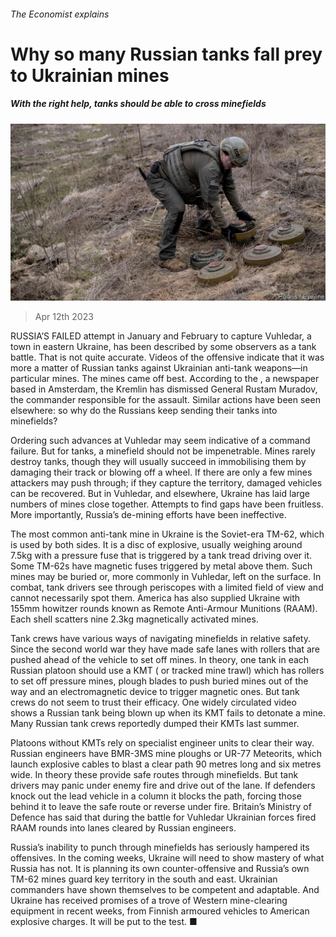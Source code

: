 ###### The Economist explains

# Why so many Russian tanks fall prey to Ukrainian mines 

##### With the right help, tanks should be able to cross minefields 

![image](images/20230415_BLP501.jpg) 

> Apr 12th 2023 

RUSSIA’S FAILED attempt in January and February to capture Vuhledar, a town in eastern Ukraine, has been described by some observers as a tank battle. That is not quite accurate. Videos of the offensive indicate that it was more a matter of Russian tanks against Ukrainian anti-tank weapons—in particular mines. The mines came off best. According to the , a newspaper based in Amsterdam, the Kremlin has dismissed General Rustam Muradov, the commander responsible for the assault. Similar actions have been seen elsewhere: so why do the Russians keep sending their tanks into minefields? 

Ordering such advances at Vuhledar may seem indicative of a command failure. But for tanks, a minefield should not be impenetrable. Mines rarely destroy tanks, though they will usually succeed in immobilising them by damaging their track or blowing off a wheel. If there are only a few mines attackers may push through; if they capture the territory, damaged vehicles can be recovered. But in Vuhledar, and elsewhere, Ukraine has laid large numbers of mines close together. Attempts to find gaps have been fruitless. More importantly, Russia’s de-mining efforts have been ineffective.

The most common anti-tank mine in Ukraine is the Soviet-era TM-62, which is used by both sides. It is a disc of explosive, usually weighing around 7.5kg with a pressure fuse that is triggered by a tank tread driving over it. Some TM-62s have magnetic fuses triggered by metal above them. Such mines may be buried or, more commonly in Vuhledar, left on the surface. In combat, tank drivers see through periscopes with a limited field of view and cannot necessarily spot them. America has also supplied Ukraine with 155mm howitzer rounds known as Remote Anti-Armour Munitions (RAAM). Each shell scatters nine 2.3kg magnetically activated mines. 

Tank crews have various ways of navigating minefields in relative safety. Since the second world war they have made safe lanes with rollers that are pushed ahead of the vehicle to set off mines. In theory, one tank in each Russian platoon should use a KMT ( or tracked mine trawl) which has rollers to set off pressure mines, plough blades to push buried mines out of the way and an electromagnetic device to trigger magnetic ones. But tank crews do not seem to trust their efficacy. One widely circulated video shows a Russian tank being blown up when its KMT fails to detonate a mine. Many Russian tank crews reportedly dumped their KMTs last summer. 

Platoons without KMTs rely on specialist engineer units to clear their way. Russian engineers have BMR-3MS mine ploughs or UR-77 Meteorits, which launch explosive cables to blast a clear path 90 metres long and six metres wide. In theory these provide safe routes through minefields. But tank drivers may panic under enemy fire and drive out of the lane. If defenders knock out the lead vehicle in a column it blocks the path, forcing those behind it to leave the safe route or reverse under fire. Britain’s Ministry of Defence has said that during the battle for Vuhledar Ukrainian forces fired RAAM rounds into lanes cleared by Russian engineers.

Russia’s inability to punch through minefields has seriously hampered its offensives. In the coming weeks, Ukraine will need to show mastery of what Russia has not. It is planning its own counter-offensive and Russia’s own TM-62 mines guard key territory in the south and east. Ukrainian commanders have shown themselves to be competent and adaptable. And Ukraine has received promises of a trove of Western mine-clearing equipment in recent weeks, from Finnish armoured vehicles to American explosive charges. It will be put to the test. ■

